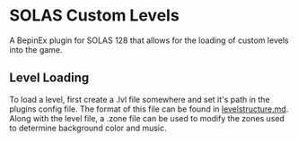 # SOLAS Custom Levels
A BepinEx plugin for SOLAS 128 that allows for the loading of custom levels into the game.
## Level Loading
To load a level, first create a .lvl file somewhere and set it's path in the plugins config file. The format of this file can be found in [levelstructure.md](https://github.com/frankm1870/SOLAS-Custom-Levels/blob/main/levelstructure.md).
Along with the level file, a .zone file can be used to modify the zones used to determine background color and music.
